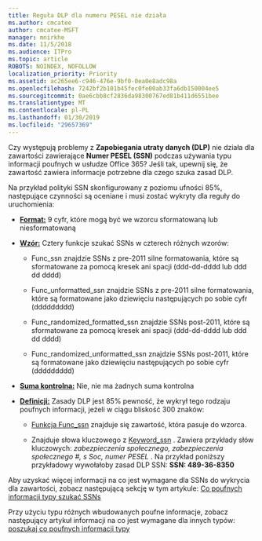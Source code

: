 ```yaml
---
title: Reguła DLP dla numeru PESEL nie działa
ms.author: cmcatee
author: cmcatee-MSFT
manager: mnirkhe
ms.date: 11/5/2018
ms.audience: ITPro
ms.topic: article
ROBOTS: NOINDEX, NOFOLLOW
localization_priority: Priority
ms.assetid: ac265ee6-c946-476e-9bf0-0ea0e8adc98a
ms.openlocfilehash: 7242bf2b101b45fec0fe00ab33fa6db150004ee5
ms.sourcegitcommit: 0ae6cbb8cf2836da98300767ed81b411d6551bee
ms.translationtype: MT
ms.contentlocale: pl-PL
ms.lasthandoff: 01/30/2019
ms.locfileid: "29657369"
---
```

Czy występują problemy z **Zapobiegania utraty danych (DLP)** nie działa dla zawartości zawierające **Numer PESEL (SSN)** podczas używania typu informacji poufnych w usłudze Office 365? Jeśli tak, upewnij się, że zawartość zawiera informacje potrzebne dla czego szuka zasad DLP. 
  
Na przykład polityki SSN skonfigurowany z poziomu ufności 85%, następujące czynności są oceniane i musi zostać wykryty dla reguły do uruchomienia:
  
- **[Format:](https://docs.microsoft.com/office365/securitycompliance/what-the-sensitive-information-types-look-for#format-80)** 9 cyfr, które mogą być we wzorcu sformatowaną lub niesformatowaną 
    
- **[Wzór:](https://msconnect.microsoft.com/https:/docs.microsoft.com/office365/securitycompliance/what-the-sensitive-information-types-look-for#pattern-80)** Cztery funkcje szukać SSNs w czterech różnych wzorów: 
    
  - Func_ssn znajdzie SSNs z pre-2011 silne formatowania, które są sformatowane za pomocą kresek ani spacji (ddd-dd-dddd lub ddd dd dddd)
    
  - Func_unformatted_ssn znajdzie SSNs z pre-2011 silne formatowania, które są formatowane jako dziewięciu następujących po sobie cyfr (ddddddddd)
    
  - Func_randomized_formatted_ssn znajdzie SSNs post-2011, które są sformatowane za pomocą kresek ani spacji (ddd-dd-dddd lub ddd dd dddd)
    
  - Func_randomized_unformatted_ssn znajdzie SSNs post-2011, które są formatowane jako dziewięciu następujących po sobie cyfr (ddddddddd)
    
- **[Suma kontrolna:](https://docs.microsoft.com/office365/securitycompliance/what-the-sensitive-information-types-look-for#checksum-79)** Nie, nie ma żadnych suma kontrolna 
    
- **[Definicji:](https://docs.microsoft.com/office365/securitycompliance/what-the-sensitive-information-types-look-for#definition-80)** Zasady DLP jest 85% pewność, że wykrył tego rodzaju poufnych informacji, jeżeli w ciągu bliskość 300 znaków: 
    
  - [Funkcja Func_ssn](https://docs.microsoft.com/office365/securitycompliance/what-the-sensitive-information-types-look-for#pattern-80) znajduje się zawartość, która pasuje do wzorca. 
    
  - Znajduje słowa kluczowego z [Keyword_ssn](https://docs.microsoft.com/office365/securitycompliance/what-the-sensitive-information-types-look-for#keyword_ssn) . Zawiera przykłady słów kluczowych: *zabezpieczenia społecznego, zabezpieczenia społecznego #, s Soc, numer PESEL* . Na przykład poniższy przykładowy wywołałoby zasad DLP SSN: **SSN: 489-36-8350**
    
Aby uzyskać więcej informacji na co jest wymagane dla SSNs do wykrycia dla zawartości, zobacz następującą sekcję w tym artykule: [Co poufnych informacji typy szukać SSNs](https://docs.microsoft.com/office365/securitycompliance/what-the-sensitive-information-types-look-for#us-social-security-number-ssn)
  
Przy użyciu typu różnych wbudowanych poufne informacje, zobacz następujący artykuł informacji na co jest wymagane dla innych typów: [poszukaj co poufnych informacji typy](https://docs.microsoft.com/office365/securitycompliance/what-the-sensitive-information-types-look-for)
  

